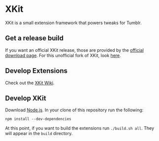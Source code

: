 # XKit
XKit is a small extension framework that powers tweaks for Tumblr.

## Get a release build
If you want an official XKit release, those are provided by the [official
download page](http://www.xkit.info/download). For this unofficial fork of
XKit, look [here](https://github.com/hobinjk/XKit/releases).

## Develop Extensions
Check out the [XKit Wiki](https://github.com/atesh/XKit/wiki).

## Develop XKit
Download [Node.js](https://nodejs.org/). In your clone of this repository run
the following:
```
npm install --dev-dependencies
```
At this point, if you want to build the extensions run `./build.sh all`. They
will appear in the `build` directory.

